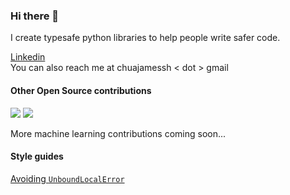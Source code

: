 ### Hi there 👋

I create typesafe python libraries to help people write safer code.

[Linkedin](https://www.linkedin.com/in/james-chua-8a445913a/)  
You can also reach me at chuajamessh  < dot > gmail

#### Other Open Source contributions
[![](https://img.shields.io/github/issues-search?label=strawberry-graphql/strawberry%20PRs&query=is%3Apr+author%3Athejaminator%20repo%3Astrawberry-graphql%2Fstrawberry)](https://github.com/strawberry-graphql/strawberry/pulls?q=is%3Apr+author%3Athejaminator) ![](https://img.shields.io/github/stars/strawberry-graphql/strawberry?style=flat&label=stars&color=yellow)  



More machine learning contributions coming soon...

#### Style guides
[Avoiding `UnboundLocalError`](https://gist.github.com/thejaminator/111e3a24000ce4faaf002fa28b658bf4)



<!--
# thanks jakkdl for allowing me to lift this!
for (group,repo) in [
('strawberry-graphql', 'strawberry')]:
    print(f'[![](https://img.shields.io/github/issues-search?label={group}/{repo}%20PRs&query=is%3Apr%20author%thejaminator%20repo%3A{group}%2F{repo})](https://github.com/{group}/{repo}/pulls?q=is%3Apr+author%3A%40thejaminator) ![](https://img.shields.io/github/stars/{group}/{repo}?style=flat&label=stars&color=yellow)  ')
-->
